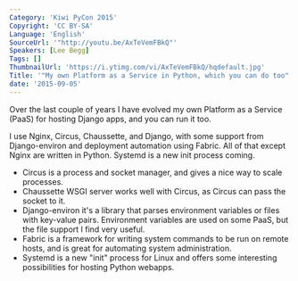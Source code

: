 ```yaml
---
Category: 'Kiwi PyCon 2015'
Copyright: 'CC BY-SA'
Language: 'English'
SourceUrl: '"http://youtu.be/AxTeVemFBkQ"'
Speakers: [Lee Begg]
Tags: []
ThumbnailUrl: 'https://i.ytimg.com/vi/AxTeVemFBkQ/hqdefault.jpg'
Title: '"My own Platform as a Service in Python, which you can do too"'
date: '2015-09-05'
---
```

Over the last couple of years I have evolved my own Platform as a Service (PaaS) for hosting Django apps, and you can run it too.

I use Nginx, Circus, Chaussette, and Django, with some support from Django-environ and deployment automation using Fabric. All of that except Nginx are written in Python. Systemd is a new init process coming.

* Circus is a process and socket manager, and gives a nice way to scale processes. 
* Chaussette WSGI server works well with Circus, as Circus can pass the socket to it.
* Django-environ it's a library that parses environment variables or files with key-value pairs. Environment variables are used on some PaaS, but the file support I find very useful.
* Fabric is a framework for writing system commands to be run on remote hosts, and is great for automating system administration.
* Systemd is a new "init" process for Linux and offers some interesting possibilities for hosting Python webapps.